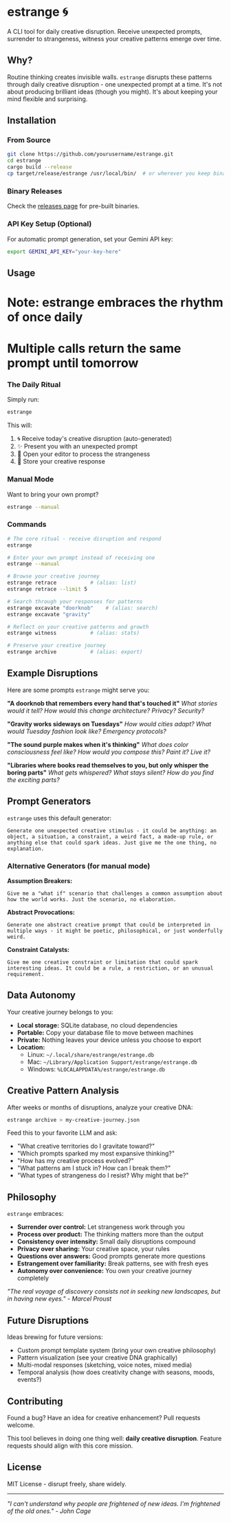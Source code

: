 # estrange 🌀

A CLI tool for daily creative disruption. Receive unexpected prompts, surrender to strangeness, witness your creative patterns emerge over time.

## Why?

Routine thinking creates invisible walls. `estrange` disrupts these patterns through daily creative disruption - one unexpected prompt at a time. It's not about producing brilliant ideas (though you might). It's about keeping your mind flexible and surprising.

## Installation

### From Source
```bash
git clone https://github.com/yourusername/estrange.git
cd estrange
cargo build --release
cp target/release/estrange /usr/local/bin/  # or wherever you keep binaries
```

### Binary Releases
Check the [releases page](https://github.com/yourusername/estrange/releases) for pre-built binaries.

### API Key Setup (Optional)
For automatic prompt generation, set your Gemini API key:
```bash
export GEMINI_API_KEY="your-key-here"
```

## Usage

# Note: estrange embraces the rhythm of once daily
# Multiple calls return the same prompt until tomorrow

### The Daily Ritual
Simply run:
```bash
estrange
```

This will:
1. 🌀 Receive today's creative disruption (auto-generated)
2. ✨ Present you with an unexpected prompt
3. 📝 Open your editor to process the strangeness
4. 💾 Store your creative response

### Manual Mode
Want to bring your own prompt?
```bash
estrange --manual
```

### Commands

```bash
# The core ritual - receive disruption and respond
estrange

# Enter your own prompt instead of receiving one
estrange --manual

# Browse your creative journey
estrange retrace           # (alias: list)
estrange retrace --limit 5

# Search through your responses for patterns
estrange excavate "doorknob"    # (alias: search)
estrange excavate "gravity"

# Reflect on your creative patterns and growth
estrange witness           # (alias: stats)

# Preserve your creative journey
estrange archive           # (alias: export)
```

## Example Disruptions

Here are some prompts `estrange` might serve you:

**"A doorknob that remembers every hand that's touched it"**
*What stories would it tell? How would this change architecture? Privacy? Security?*

**"Gravity works sideways on Tuesdays"**
*How would cities adapt? What would Tuesday fashion look like? Emergency protocols?*

**"The sound purple makes when it's thinking"**
*What does color consciousness feel like? How would you compose this? Paint it? Live it?*

**"Libraries where books read themselves to you, but only whisper the boring parts"**
*What gets whispered? What stays silent? How do you find the exciting parts?*

## Prompt Generators

`estrange` uses this default generator:
```
Generate one unexpected creative stimulus - it could be anything: an object, a situation, a constraint, a weird fact, a made-up rule, or anything else that could spark ideas. Just give me the one thing, no explanation.
```

### Alternative Generators (for manual mode)

**Assumption Breakers:**
```
Give me a "what if" scenario that challenges a common assumption about how the world works. Just the scenario, no elaboration.
```

**Abstract Provocations:**
```
Generate one abstract creative prompt that could be interpreted in multiple ways - it might be poetic, philosophical, or just wonderfully weird.
```

**Constraint Catalysts:**
```
Give me one creative constraint or limitation that could spark interesting ideas. It could be a rule, a restriction, or an unusual requirement.
```

## Data Autonomy

Your creative journey belongs to you:

- **Local storage:** SQLite database, no cloud dependencies
- **Portable:** Copy your database file to move between machines
- **Private:** Nothing leaves your device unless you choose to export
- **Location:**
  - Linux: `~/.local/share/estrange/estrange.db`
  - Mac: `~/Library/Application Support/estrange/estrange.db`
  - Windows: `%LOCALAPPDATA%/estrange/estrange.db`

## Creative Pattern Analysis

After weeks or months of disruptions, analyze your creative DNA:

```bash
estrange archive > my-creative-journey.json
```

Feed this to your favorite LLM and ask:
- "What creative territories do I gravitate toward?"
- "Which prompts sparked my most expansive thinking?"
- "How has my creative process evolved?"
- "What patterns am I stuck in? How can I break them?"
- "What types of strangeness do I resist? Why might that be?"

## Philosophy

`estrange` embraces:
- **Surrender over control:** Let strangeness work through you
- **Process over product:** The thinking matters more than the output
- **Consistency over intensity:** Small daily disruptions compound
- **Privacy over sharing:** Your creative space, your rules
- **Questions over answers:** Good prompts generate more questions
- **Estrangement over familiarity:** Break patterns, see with fresh eyes
- **Autonomy over convenience:** You own your creative journey completely

*"The real voyage of discovery consists not in seeking new landscapes, but in having new eyes." - Marcel Proust*

## Future Disruptions

Ideas brewing for future versions:
- Custom prompt template system (bring your own creative philosophy)
- Pattern visualization (see your creative DNA graphically)
- Multi-modal responses (sketching, voice notes, mixed media)
- Temporal analysis (how does creativity change with seasons, moods, events?)

## Contributing

Found a bug? Have an idea for creative enhancement? Pull requests welcome.

This tool believes in doing one thing well: **daily creative disruption**. Feature requests should align with this core mission.

## License

MIT License - disrupt freely, share widely.

---

*"I can't understand why people are frightened of new ideas. I'm frightened of the old ones." - John Cage*

